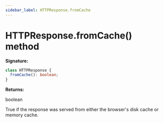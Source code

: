 ```yaml
---
sidebar_label: HTTPResponse.fromCache
---
```


# HTTPResponse.fromCache() method

**Signature:**

```typescript
class HTTPResponse {
  fromCache(): boolean;
}
```

**Returns:**

boolean

True if the response was served from either the browser's disk cache or memory cache.
